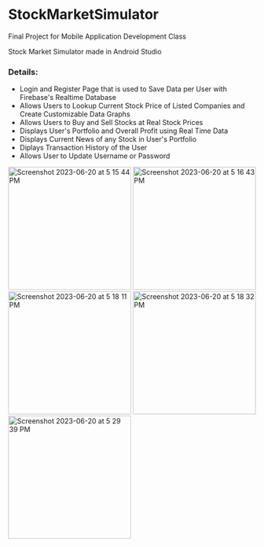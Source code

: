 # StockMarketSimulator

Final Project for Mobile Application Development Class

Stock Market Simulator made in Android Studio

### Details:
* Login and Register Page that is used to Save Data per User with Firebase's Realtime Database
* Allows Users to Lookup Current Stock Price of Listed Companies and Create Customizable Data Graphs
* Allows Users to Buy and Sell Stocks at Real Stock Prices
* Displays User's Portfolio and Overall Profit using Real Time Data
* Displays Current News of any Stock in User's Portfolio
* Diplays Transaction History of the User
* Allows User to Update Username or Password

<img width="250" alt="Screenshot 2023-06-20 at 5 15 44 PM" src="https://github.com/varunm18/StockMarketSimulator/assets/94499114/b06cd1d6-0920-4541-8b89-8c791773c363">
<img width="250" alt="Screenshot 2023-06-20 at 5 16 43 PM" src="https://github.com/varunm18/StockMarketSimulator/assets/94499114/dd316ace-4533-412f-9ea8-d36c956c2494">
<img width="250" alt="Screenshot 2023-06-20 at 5 18 11 PM" src="https://github.com/varunm18/StockMarketSimulator/assets/94499114/c2267901-6f61-4fb6-ba7c-93b845866c8d">
<img width="250" alt="Screenshot 2023-06-20 at 5 18 32 PM" src="https://github.com/varunm18/StockMarketSimulator/assets/94499114/9e468972-9764-4a0a-a4df-0fc67ed88771">
<img width="250" alt="Screenshot 2023-06-20 at 5 29 39 PM" src="https://github.com/varunm18/StockMarketSimulator/assets/94499114/3fe9e42e-c79b-4d6e-9c4c-3eae20887ef2">

